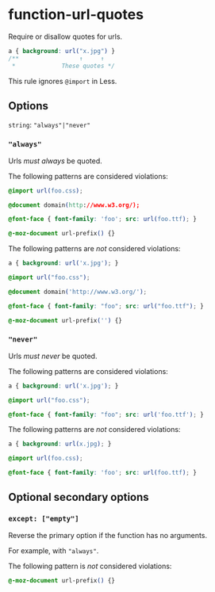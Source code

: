 # function-url-quotes

Require or disallow quotes for urls.

```css
a { background: url("x.jpg") }
/**                 ↑     ↑
 *             These quotes */
```

This rule ignores `@import` in Less.

## Options

`string`: `"always"|"never"`

### `"always"`

Urls *must always* be quoted.

The following patterns are considered violations:

```css
@import url(foo.css);
```

```css
@document domain(http://www.w3.org/);
```

```css
@font-face { font-family: 'foo'; src: url(foo.ttf); }
```

```css
@-moz-document url-prefix() {}
```

The following patterns are *not* considered violations:

```css
a { background: url('x.jpg'); }
```

```css
@import url("foo.css");
```

```css
@document domain('http://www.w3.org/');
```

```css
@font-face { font-family: "foo"; src: url("foo.ttf"); }
```

```css
@-moz-document url-prefix('') {}
```

### `"never"`

Urls *must never* be quoted.

The following patterns are considered violations:

```css
a { background: url('x.jpg'); }
```

```css
@import url("foo.css");
```

```css
@font-face { font-family: "foo"; src: url('foo.ttf'); }
```

The following patterns are *not* considered violations:

```css
a { background: url(x.jpg); }
```

```css
@import url(foo.css);
```

```css
@font-face { font-family: 'foo'; src: url(foo.ttf); }
```

## Optional secondary options

### `except: ["empty"]`

Reverse the primary option if the function has no arguments.

For example, with `"always"`.

The following pattern is *not* considered violations:

```css
@-moz-document url-prefix() {}
```

